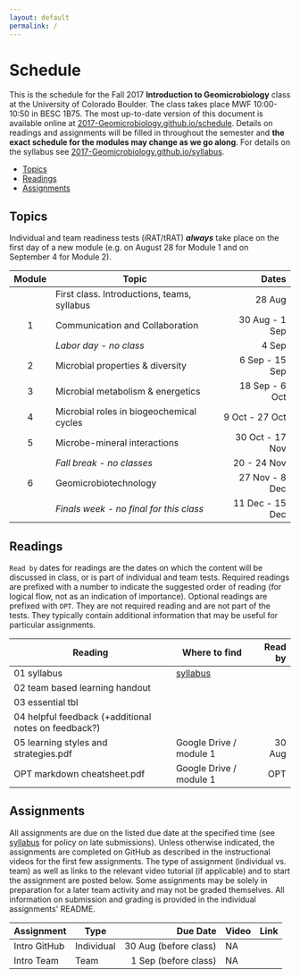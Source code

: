 ```yaml
---
layout: default
permalink: /
---
```


# Schedule

This is the schedule for the Fall 2017 **Introduction to Geomicrobiology** class at the University of Colorado Boulder. The class takes place MWF 10:00-10:50 in BESC 1B75. The most up-to-date version of this document is available online at [2017-Geomicrobiology.github.io/schedule](https://2017-Geomicrobiology.github.io/schedule). Details on readings and assignments will be filled in throughout the semester and **the exact schedule for the modules may change as we go along**. For details on the syllabus see [2017-Geomicrobiology.github.io/syllabus](https://2017-Geomicrobiology.github.io/syllabus).

 - [Topics](#topics)
 - [Readings](#readings)
 - [Assignments](#assignments)

## Topics

Individual and team readiness tests (iRAT/tRAT) ***always*** take place on the first day of a new module (e.g. on August 28 for Module 1 and on September 4 for Module 2).

| Module | Topic                                       |           Dates |
|:------:|---------------------------------------------|----------------:|
|        | First class. Introductions, teams, syllabus |          28 Aug |
|   1    | Communication and Collaboration             |  30 Aug - 1 Sep |
|        | *Labor day - no class*                      |           4 Sep |
|   2    | Microbial properties & diversity            |  6 Sep - 15 Sep |
|   3    | Microbial metabolism & energetics           |  18 Sep - 6 Oct |
|   4    | Microbial roles in biogeochemical cycles    |  9 Oct - 27 Oct |
|   5    | Microbe-mineral interactions                | 30 Oct - 17 Nov |
|        | *Fall break - no classes*                   |     20 - 24 Nov |
|   6    | Geomicrobiotechnology                       |  27 Nov - 8 Dec |
|        | *Finals week - no final for this class*     | 11 Dec - 15 Dec |


## Readings

`Read by` dates for readings are the dates on which the content will be discussed in class, or is part of individual and team tests. Required readings are prefixed with a number to indicate the suggested order of reading (for logical flow, not as an indication of importance). Optional readings are prefixed with `OPT`. They are not required reading and are not part of the tests. They typically contain additional information that may be useful for particular assignments.

Reading                                              | Where to find                                                | Read by
-----------------------------------------------------|--------------------------------------------------------------|-------:
01 syllabus                                          | [syllabus](https://github.com/2017-Geomicrobiology/syllabus) |
02 team based learning handout                       |                                                              |
03 essential tbl                                     |                                                              |
04 helpful feedback (+additional notes on feedback?) |                                                              |
05 learning styles and strategies.pdf                | Google Drive / module 1                                      |  30 Aug
OPT markdown cheatsheet.pdf                          | Google Drive / module 1                                      |     OPT


## Assignments

All assignments are due on the listed due date at the specified time (see [syllabus](https://github.com/2017-Geomicrobiology/syllabus) for policy on late submissions). Unless otherwise indicated, the assignments are completed on GitHub as described in the instructional videos for the first few assignments. The type of assignment (individual vs. team) as well as links to the relevant video tutorial (if applicable) and to start the assignment are posted below. Some assignments may be solely in preparation for a later team activity and may not be graded themselves. All information on submission and grading is provided in the individual assignments' README.

Assignment   | Type       |              Due Date | Video | Link
-------------|------------|----------------------:|-------|-----
Intro GitHub | Individual | 30 Aug (before class) | NA    |
Intro Team   | Team       |  1 Sep (before class) | NA    |
